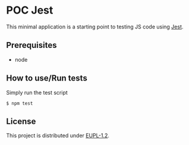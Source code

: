 # POC Jest

This minimal application is a starting point to testing JS code using [Jest](https://jestjs.io/).

## Prerequisites

* node

## How to use/Run tests

Simply run the test script

```$ npm test```

## License

This project is distributed under [EUPL-1.2](https://eupl.eu/1.2/en).
